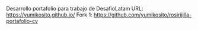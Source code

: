 Desarrollo portafolio para trabajo de DesafioLatam
URL: https://yumikosito.github.io/
Fork 1: https://github.com/yumikosito/rosirijilla-portafolio-cv
